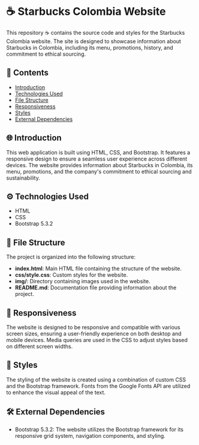 # ☕ Starbucks Colombia Website

This repository ☕ contains the source code and styles for the Starbucks Colombia website. The site is designed to showcase information about Starbucks in Colombia, including its menu, promotions, history, and commitment to ethical sourcing.

## 📜 Contents

- [Introduction](#introduction)
- [Technologies Used](#technologies-used)
- [File Structure](#file-structure)
- [Responsiveness](#responsiveness)
- [Styles](#styles)
- [External Dependencies](#external-dependencies)

## 🌐 Introduction

This web application is built using HTML, CSS, and Bootstrap. It features a responsive design to ensure a seamless user experience across different devices. The website provides information about Starbucks in Colombia, its menu, promotions, and the company's commitment to ethical sourcing and sustainability.

## ⚙️ Technologies Used

- HTML
- CSS
- Bootstrap 5.3.2

## 📁 File Structure

The project is organized into the following structure:

- **index.html**: Main HTML file containing the structure of the website.
- **css/style.css**: Custom styles for the website.
- **img/**: Directory containing images used in the website.
- **README.md**: Documentation file providing information about the project.

## 📱 Responsiveness

The website is designed to be responsive and compatible with various screen sizes, ensuring a user-friendly experience on both desktop and mobile devices. Media queries are used in the CSS to adjust styles based on different screen widths.

## 🎨 Styles

The styling of the website is created using a combination of custom CSS and the Bootstrap framework. Fonts from the Google Fonts API are utilized to enhance the visual appeal of the text.

## 🛠️ External Dependencies

- Bootstrap 5.3.2: The website utilizes the Bootstrap framework for its responsive grid system, navigation components, and styling.

